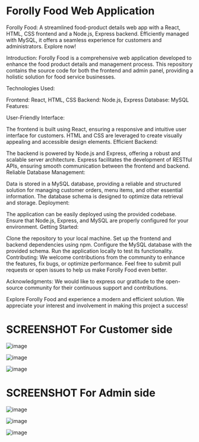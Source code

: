 # Forolly Food Web Application

Forolly Food: A streamlined food-product details web app with a React, HTML, CSS frontend and a Node.js, Express backend. Efficiently managed with MySQL, it offers a seamless experience for customers and administrators. Explore now!

Introduction: Forolly Food is a comprehensive web application developed to enhance the food product details and management process. This repository contains the source code for both the frontend and admin panel, providing a holistic solution for food service businesses.

Technologies Used:

Frontend: React, HTML, CSS Backend: Node.js, Express Database: MySQL Features:

User-Friendly Interface:

The frontend is built using React, ensuring a responsive and intuitive user interface for customers. HTML and CSS are leveraged to create visually appealing and accessible design elements. Efficient Backend:

The backend is powered by Node.js and Express, offering a robust and scalable server architecture. Express facilitates the development of RESTful APIs, ensuring smooth communication between the frontend and backend. Reliable Database Management:

Data is stored in a MySQL database, providing a reliable and structured solution for managing customer orders, menu items, and other essential information. The database schema is designed to optimize data retrieval and storage. Deployment:

The application can be easily deployed using the provided codebase. Ensure that Node.js, Express, and MySQL are properly configured for your environment. Getting Started:

Clone the repository to your local machine. Set up the frontend and backend dependencies using npm. Configure the MySQL database with the provided schema. Run the application locally to test its functionality. Contributing: We welcome contributions from the community to enhance the features, fix bugs, or optimize performance. Feel free to submit pull requests or open issues to help us make Forolly Food even better.

Acknowledgments: We would like to express our gratitude to the open-source community for their continuous support and contributions.

Explore Forolly Food and experience a modern and efficient solution. We appreciate your interest and involvement in making this project a success!

# SCREENSHOT For Customer side

![image](https://github.com/Sunasarahusenahmad/forolly-food/assets/103268918/f7928492-c8f7-4627-a600-1c6bd8754ddc)

![image](https://github.com/Sunasarahusenahmad/forolly-food/assets/103268918/fc23cca2-15f3-485c-82c5-55e830de11e6)

![image](https://github.com/Sunasarahusenahmad/forolly-food/assets/103268918/0c33ba23-d210-416f-9948-f1dd62f1fbd0)


# SCREENSHOT For Admin side

![image](https://github.com/Sunasarahusenahmad/forolly-food/assets/103268918/2d233e99-9a53-431a-821f-afa66e0dcb9d)

![image](https://github.com/Sunasarahusenahmad/forolly-food/assets/103268918/863ca498-7714-420a-a1c0-f8b82835a2ea)

![image](https://github.com/Sunasarahusenahmad/forolly-food/assets/103268918/2e693d91-1d97-4bd2-90c8-6bb042668ea5)
